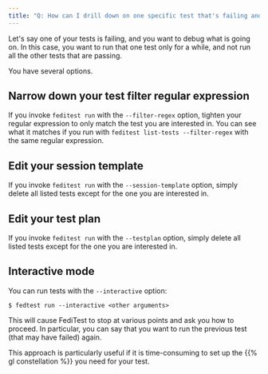 ```yaml
---
title: "Q: How can I drill down on one specific test that's failing and not run the others?"
---
```


Let's say one of your tests is failing, and you want to debug what is going on.
In this case, you want to run that one test only for a while, and not run all the other
tests that are passing.

You have several options.

## Narrow down your test filter regular expression

If you invoke `feditest run` with the `--filter-regex` option, tighten your regular expression
to only match the test you are interested in. You can see what it matches if you run
with `feditest list-tests --filter-regex` with the same regular expression.

## Edit your session template

If you invoke `feditest run` with the `--session-template` option, simply delete all listed
tests except for the one you are interested in.

## Edit your test plan

If you invoke `feditest run` with the `--testplan` option, simply delete all listed
tests except for the one you are interested in.

## Interactive mode

You can run tests with the ``--interactive`` option:

```
$ fedtest run --interactive <other arguments>
```

This will cause FediTest to stop at various points and ask you how to proceed.
In particular, you can say that you want to run the previous test (that may have failed)
again.

This approach is particularly useful if it is time-consuming to set up the
{{% gl constellation %}} you need for your test.
